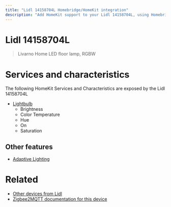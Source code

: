 ```yaml
---
title: "Lidl 14158704L Homebridge/HomeKit integration"
description: "Add HomeKit support to your Lidl 14158704L, using Homebridge, Zigbee2MQTT and homebridge-z2m."
---
```

<!---
This file has been GENERATED using src/docgen/docgen.ts
DO NOT EDIT THIS FILE MANUALLY!
-->
# Lidl 14158704L
> Livarno Home LED floor lamp, RGBW


# Services and characteristics
The following HomeKit Services and Characteristics are exposed by
the Lidl 14158704L

* [Lightbulb](../../light.md)
  * Brightness
  * Color Temperature
  * Hue
  * On
  * Saturation

## Other features
* [Adaptive Lighting](../../light.md)

# Related
* [Other devices from Lidl](../index.md#lidl)
* [Zigbee2MQTT documentation for this device](https://www.zigbee2mqtt.io/devices/14158704L.html)